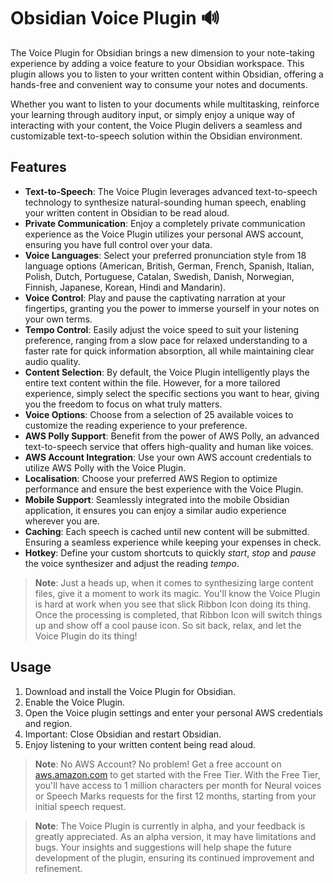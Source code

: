 # Obsidian Voice Plugin 🔊

The Voice Plugin for Obsidian brings a new dimension to your note-taking experience by adding a voice feature to your Obsidian workspace. This plugin allows you to listen to your written content within Obsidian, offering a hands-free and convenient way to consume your notes and documents.

Whether you want to listen to your documents while multitasking, reinforce your learning through auditory input, or simply enjoy a unique way of interacting with your content, the Voice Plugin delivers a seamless and customizable text-to-speech solution within the Obsidian environment.

## Features

- **Text-to-Speech**: The Voice Plugin leverages advanced text-to-speech technology to synthesize natural-sounding human speech, enabling your written content in Obsidian to be read aloud.
- **Private Communication**: Enjoy a completely private communication experience as the Voice Plugin utilizes your personal AWS account, ensuring you have full control over your data.
- **Voice Languages**: Select your preferred pronunciation style from 18 language options (American, British, German, French, Spanish, Italian, Polish, Dutch, Portuguese, Catalan, Swedish, Danish, Norwegian, Finnish, Japanese, Korean, Hindi and Mandarin).
- **Voice Control**: Play and pause the captivating narration at your fingertips, granting you the power to immerse yourself in your notes on your own terms.
- **Tempo Control**: Easily adjust the voice speed to suit your listening preference, ranging from a slow pace for relaxed understanding to a faster rate for quick information absorption, all while maintaining clear audio quality.
- **Content Selection**: By default, the Voice Plugin intelligently plays the entire text content within the file. However, for a more tailored experience, simply select the specific sections you want to hear, giving you the freedom to focus on what truly matters.
- **Voice Options**: Choose from a selection of 25 available voices to customize the reading experience to your preference.
- **AWS Polly Support**: Benefit from the power of AWS Polly, an advanced text-to-speech service that offers high-quality and human like voices.
- **AWS Account Integration**: Use your own AWS account credentials to utilize AWS Polly with the Voice Plugin.
- **Localisation**: Choose your preferred AWS Region to optimize performance and ensure the best experience with the Voice Plugin.
- **Mobile Support**: Seamlessly integrated into the mobile Obsidian application, it ensures you can enjoy a similar audio experience wherever you are.
- **Caching**: Each speech is cached until new content will be submitted. Ensuring a seamless experience while keeping your expenses in check.
- **Hotkey**: Define your custom shortcuts to quickly _start_, _stop_ and _pause_ the voice synthesizer and adjust the reading _tempo_.

> **Note**: Just a heads up, when it comes to synthesizing large content files, give it a moment to work its magic. You'll know the Voice Plugin is hard at work when you see that slick Ribbon Icon doing its thing. Once the processing is completed, that Ribbon Icon will switch things up and show off a cool pause icon. So sit back, relax, and let the Voice Plugin do its thing!

## Usage

1. Download and install the Voice Plugin for Obsidian.
2. Enable the Voice Plugin.
3. Open the Voice plugin settings and enter your personal AWS credentials and region.
4. Important: Close Obsidian and restart Obsidian.
5. Enjoy listening to your written content being read aloud.

> **Note**: No AWS Account? No problem! Get a free account on [aws.amazon.com](https://aws.amazon.com/) to get started with the Free Tier. With the Free Tier, you'll have access to 1 million characters per month for Neural voices or Speech Marks requests for the first 12 months, starting from your initial speech request.

> **Note**: The Voice Plugin is currently in alpha, and your feedback is greatly appreciated. As an alpha version, it may have limitations and bugs. Your insights and suggestions will help shape the future development of the plugin, ensuring its continued improvement and refinement.
